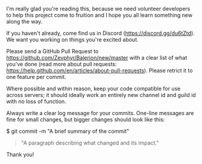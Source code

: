 I'm really glad you're reading this, because we need volunteer developers to help this project come to fruition and I hope you all learn something new along the way. 

If you haven't already, come find us in Discord (https://discord.gg/du6tZtd). We want you working on things you're excited about. 


Please send a GitHub Pull Request to https://github.com/Zevphyr/Balerion/new/master with a clear list of what you've done (read more about pull requests: https://help.github.com/en/articles/about-pull-requests). 
 Please retrict it to one feature per commit.
 
 Where possible and within reason, keep your code compatible for use across servers; it should ideally work an entirely new channel id and guild id with no loss of function.

Always write a clear log message for your commits. One-line messages are fine for small changes, but bigger changes should look like this:

$ git commit -m "A brief summary of the commit"
> 
> "A paragraph describing what changed and its impact."



Thank you!
